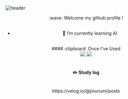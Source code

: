 ![header](https://capsule-render.vercel.app/api?type=waving)
<div align="center"> 
:wave: Welcome my github profile !


 <br/>
 <br/>

- 🌱 I’m currently learning AI
<br/> 
#### :clipboard: Once I've Used 
  
 <br/>
  
<img src="https://img.shields.io/badge/PYTHON-007396?style=for-the-badge&logo=PYTHON&logoColor=white">
<img src="https://img.shields.io/badge/MySQL-F7DF1E?style=for-the-badge&logo=MySQL&logoColor=white">

 
   <br/>
   <br/>
 
#### :pencil2: Study log
 
  <br/>
https://velog.io/@jinurumi/posts

  <br/>

  


</div>








<!--
![Top Langs](https://github-readme-stats.vercel.app/api/top-langs/?username=jinurumi&layout=compact)
**jinurumi/jinurumi** is a ✨ _special_ ✨ repository because its `README.md` (this file) appears on your GitHub profile.


- 🔭 I’m currently working on ...
- 🌱 I’m currently learning ...
- 👯 I’m looking to collaborate on ...
- 🤔 I’m looking for help with ...
- 💬 Ask me about ...
- 📫 How to reach me: ...
- 😄 Pronouns: ...
- ⚡ Fun fact: ...
-->
</div>
